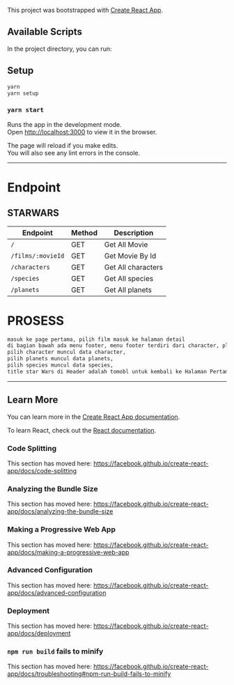 This project was bootstrapped with [Create React App](https://github.com/facebook/create-react-app).

## Available Scripts

In the project directory, you can run:

## Setup

```sh
yarn
yarn setup
```

### `yarn start`

Runs the app in the development mode.<br>
Open [http://localhost:3000](http://localhost:3000) to view it in the browser.

The page will reload if you make edits.<br>
You will also see any lint errors in the console.

---

# Endpoint

## STARWARS

| Endpoint          | Method | Description        |
| ----------------- | ------ | ------------------ |
| `/`               | GET    | Get All Movie      |
| `/films/:movieId` | GET    | Get Movie By Id    |
| `/characters`     | GET    | Get All characters |
| `/species`        | GET    | Get All species    |
| `/planets`        | GET    | Get All planets    |

# PROSESS

```sh
masuk ke page pertama, pilih film masuk ke halaman detail
di bagian bawah ada menu footer, menu footer terdiri dari character, planets, species
pilih character muncul data character,
pilih planets muncul data planets,
pilih species muncul data species,
title star Wars di Header adalah tomobl untuk kembali ke Halaman Pertama
```

---

## Learn More

You can learn more in the [Create React App documentation](https://facebook.github.io/create-react-app/docs/getting-started).

To learn React, check out the [React documentation](https://reactjs.org/).

### Code Splitting

This section has moved here: https://facebook.github.io/create-react-app/docs/code-splitting

### Analyzing the Bundle Size

This section has moved here: https://facebook.github.io/create-react-app/docs/analyzing-the-bundle-size

### Making a Progressive Web App

This section has moved here: https://facebook.github.io/create-react-app/docs/making-a-progressive-web-app

### Advanced Configuration

This section has moved here: https://facebook.github.io/create-react-app/docs/advanced-configuration

### Deployment

This section has moved here: https://facebook.github.io/create-react-app/docs/deployment

### `npm run build` fails to minify

This section has moved here: https://facebook.github.io/create-react-app/docs/troubleshooting#npm-run-build-fails-to-minify
